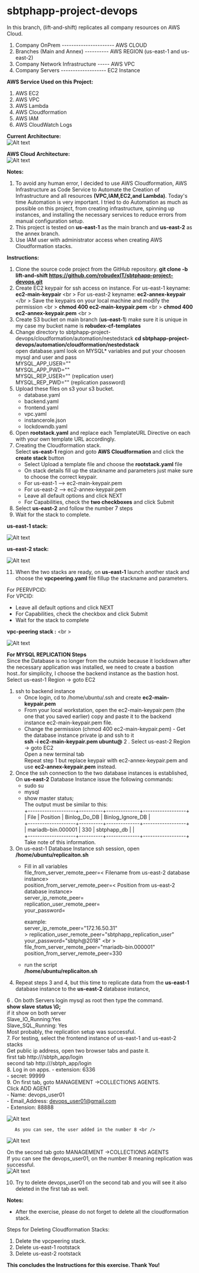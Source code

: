 # sbtphapp-project-devops

In this branch, (lift-and-shift) replicates all company resources on  AWS Cloud.

1. Company OnPrem ---------------------- AWS CLOUD
2. Branches (Main and Annex) ----------  AWS REGION (us-east-1 and us-east-2)
3. Company Network Infrastructure -----  AWS VPC
4. Company Servers -------------------   EC2 Instance


**AWS Service Used on this Project:**
1. AWS EC2
2. AWS VPC 
3. AWS Lambda
4. AWS Cloudformation 
5. AWS IAM 
6. AWS CloudWatch Logs

**Current Architecture:** <br />
![Alt text](sbtphapp_current_arch.png?raw=true "Title")

**AWS Cloud Architecture:** <br />
![Alt text](sbtphapp_aws_lift_and_shift_architecture.png?raw=true "Title")

**Notes:** <br />
  1. To avoid any human error, I decided to use AWS Cloudformation, AWS Infrastructure as Code Service to Automate the Creation of Infrastructure and all resources **(VPC,IAM,EC2,and Lambda)**. Today's time Automation is very important. I tried to do  Automation as much as possible on this project, from creating infrastructure, spinning up  instances, and installing the necessary services to reduce errors from manual configuration setup.
  2. This project is tested on **us-east-1** as the main branch and **us-east-2** as the annex branch.
  3. Use IAM user with administrator access when creating AWS Cloudformation stacks.

 **Instructions:**
 1. Clone the source code project from the GitHub repository.
    **git clone -b  lift-and-shift  https://github.com/robudexIT/sbtphapp-project-devops.git** 
 2. Create EC2 keypair for ssh access on instance.
    For us-east-1  keyname: **ec2-main-keypair** <br \>
    For us-east-2  keyname: **ec2-annex-keypair** </br \>
    Save the keypairs on your local machine and modify the permission <br \>
      **chmod 400 ec2-main-keypair.pem** <br \>
      **chmod 400 ec2-annex-keypair.pem** <br \>
 4. Create S3 bucket on main branch (**us-east-1**) make sure it is unique in my case my bucket name is **robudex-cf-templates**
 5. Change directory to sbtphapp-project-devops/cloudformation/automation/nestedstack
    **cd sbtphapp-project-devops/automation/cloudformation/nestedstack**<br />
    open database.yaml look on MYSQL* variables and put your choosen mysql and user and pass<br />
        MYSQL_APP_USER="" <br />
        MYSQL_APP_PWD=""  <br />
        MYSQL_REP_USER="" (replication user) <br />
        MYSQL_REP_PWD=""  (replication password) <br />
 6. Upload these files on s3 your s3 bucket. <br />
    - database.yaml 
    - backend.yaml
    - frontend.yaml
    - vpc.yaml 
    - instancerole.json
    - lockdowndb.yaml
 7. Open **rootstack.yaml** and replace each TemplateURL Directive on each with your own template URL accordingly.
 8. Creating the Cloudformation stack. <br />
    Select **us-east-1** region and goto **AWS Cloudformation** and click the **create stack** button <br />
    - Select Upload a template file  and choose the **rootstack.yaml** file
    - On stack details fill up the stackname and parameters just make sure to choose the correct keypair.
    - For us-east-1 --> ec2-main-keypair.pem
    - For us-east-2 --> ec2-annex-keypair.pem
    - Leave all default options and click NEXT
    - For Capabilities, check the **two checkboxes** and click Submit
 9. Select **us-east-2** and follow the number 7 steps
 10. Wait for the stack to complete.<br />

 **us-east-1 stack:** <br />
 
 ![Alt text](primarystack.png?raw=true "Title")
 
**us-east-2 stack:** <br />

 ![Alt text](backupstack.png?raw=true "Title")
 
 11. When the two stacks are ready, on **us-east-1** launch  another stack and choose the **vpcpeering.yaml** file fillup the stackname and parameters.
 

 For PEERVPCID: <VPCID of us-east-2> <br />
 For VPCID: <VPCID of us-east-1>
 - Leave all default options and click NEXT
 - For Capabilities, check the checkbox and click Submit
 - Wait for the stack to complete

 **vpc-peering stack :** <br \>
 
  ![Alt text](vpcpeeringstack.png?raw=true "Title")
  
**For MYSQL REPLICATION Steps** <br />
    Since the Database is no longer from the outside because it lockdown after  the necessary application was installed, we need  to create a bastion host..for simplicity,  I  choose the backend instance as the bastion host. <br />
   Select us-east-1 Region -> goto EC2 <br />
   1. ssh to backend instance <br />
      - Once login, cd to /home/ubuntu/.ssh and create  **ec2-main-keypair.pem** <br />
      - From your local workstation, open the  ec2-main-keypair.pem (the one that you saved earlier) copy and paste it to the backend instance  ec2-main-keypair.pem file. <br />
      - Change the permission (chmod 400  ec2-main-keypair.pem)      - Get the database instance private ip and ssh to it <br />
        **ssh -i ec2-main-keypair.pem ubuntu@<datababse-private-ip>**
  2 . Select us-east-2 Region -> goto EC2 <br />
       Open a new terminal tab <br />
       Repeat step 1 but replace keypair with ec2-annex-keypair.pem and use **ec2-annex-keypair.pem** instead. <br />
  3. Once the ssh connection to the two database instances is established, On **us-east-2** Database Instance issue the following commands:<br />
       - sudo su <br />
       - mysql <br />
       - show master status; <br />
      The output must be similar to this:<br />
        +--------------------+----------+--------------+------------------+  <br />
        | File               | Position | Binlog_Do_DB | Binlog_Ignore_DB |  <br />
        +--------------------+----------+--------------+------------------+  <br />
        | mariadb-bin.000001 |      330 | sbtphapp_db  |                  |  <br />
        +--------------------+----------+--------------+------------------+  <br />
        Take note of this information.<br />
 4.  On us-east-1 Database Instance ssh session,  open **/home/ubuntu/replicaiton.sh**  <br />
      - Fill in all variables <br />
        file_from_server_remote_peer=< Filename from us-east-2 database instance> <br />
        position_from_server_remote_peer=< Position from us-east-2 database instance> <br />
        server_ip_remote_peer=<us-east-2 database instance private ip> <br />
        replication_user_remote_peer=<replication user> <br />
        your_password=<replicationpassowrd> <br />
      
        
        example: <br />
        server_ip_remote_peer="172.16.50.31" <br />>
        replication_user_remote_peer="sbtphapp_replication_user"<br />
        your_password="sbtph@2018" <br \>
        file_from_server_remote_peer="mariadb-bin.000001" <br />
        position_from_server_remote_peer=330 <br />
      - run the script <br />
        **/home/ubuntu/replicaiton.sh** <br />
 5.  Repeat steps 3 and 4, but this time to replicate data from the **us-east-1** database instance to the
        **us-east-2** database instance,

 6 . On both Servers login mysql as root then type the command.<br />
       **show slave status \G;** <br />
       if it show on both server <br />
            Slave_IO_Running:Yes <br />
            Slave_SQL_Running: Yes <br />
       Most probably, the replication setup was successful. <br />
7. For testing, select the frontend instance of us-east-1 and us-east-2 stacks <br />
       Get public ip address, open two browser tabs and paste it. <br />
       first tab http://<us-east-1-frontend-public-ip>/sbtph_app/login <br />
       second tab http://<us-east-2-frontend-public-ip>/sbtph_app/login <br />
8. Log in on apps.
      - extension: 6336 <br />
      - secret: 99999  <br />
9. On first tab, goto MANAGEMENT ->COLLECTIONS AGENTS. <br />
       Click ADD AGENT <br />
          - Name: devops_user01 <br />
          - Email_Address: devops_user01@gmail.com <br />
          - Extension: 88888 <br />
          
   ![Alt text](appinfirsttab01.png?raw=true "Title") 

       As you can see, the user added in the number 8 <br />
   ![Alt text](appinfirsttab02.png?raw=true "Title")

  On the second tab  goto MANAGEMENT ->COLLECTIONS AGENTS <br />
  If you can see the devops_user01, on the number 8 meaning replication was successful. <br />
 ![Alt text](appinsecondtab.png.a?raw=true "Title")

 10. Try to delete devops_user01 on the second tab and you will see it also deleted in the first tab as well.<br />

**Notes:** <br />
  - After the exercise, please do not forget to delete all the cloudformation stack. <br />

 Steps for Deleting Cloudformation Stacks:
 1. Delete the vpcpeering stack.
 2. Delete us-east-1 rootstack
 3. Delete us-east-2 rootstack

    
**This concludes the Instructions for this exercise. Thank You!** <br />    



       

 
